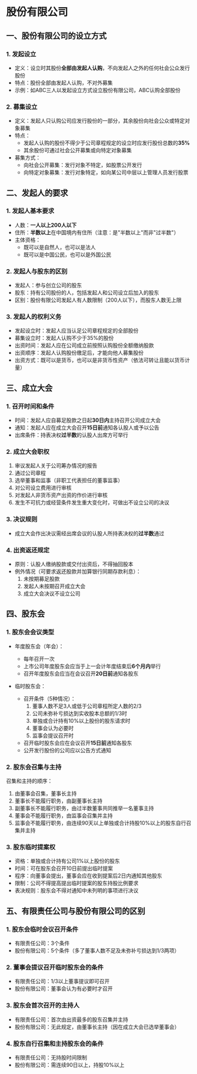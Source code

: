 # 股份有限公司

## 一、股份有限公司的设立方式

### 1. 发起设立
- 定义：设立时其股份**全部由发起人认购**，不向发起人之外的任何社会公众发行股份
- 特点：股份全部由发起人认购，不对外募集
- 示例：如ABC三人以发起设立方式设立股份有限公司，ABC认购全部股份

### 2. 募集设立
- 定义：发起人只认购公司应发行股份的一部分，其余股份向社会公众或特定对象募集
- 特点：
  - 发起人认购的股份不得少于公司章程规定的设立时应发行股份总数的**35%**
  - 其余股份可通过社会公开募集或向特定对象募集
- 募集方式：
  - 向社会公开募集：发行对象不特定，如股票公开发行
  - 向特定对象募集：发行对象特定，如向某公司中层以上管理人员发行股票

## 二、发起人的要求

### 1. 发起人基本要求
- 人数：**一人以上200人以下**
- 住所：**半数以上**在中国境内有住所（注意：是"半数以上"而非"过半数"）
- 主体资格：
  - 既可以是自然人，也可以是法人
  - 既可以是中国公民，也可以是外国公民

### 2. 发起人与股东的区别
- 发起人：参与创立公司的股东
- 股东：持有公司股份的人，包括发起人和公司设立后加入的股东
- 区别：股份有限公司发起人有人数限制（200人以下），而股东人数无上限

### 3. 发起人的权利义务
- 发起设立时：发起人应当认足公司章程规定的全部股份
- 募集设立时：发起人认购不少于35%的股份
- 出资时间：发起人应在公司成立前按照认购股份全额缴纳股款
- 出资顺序：发起人认购股份缴足后，才能向他人募集股份
- 出资方式：既可以是货币，也可以是非货币性资产（依法可转让且能以货币计量）

## 三、成立大会

### 1. 召开时间和条件
- 时间：发起人应自募足股款之日起**30日内**主持召开公司成立大会
- 通知：发起人应在成立大会召开**15日前**通知各认股人或予以公告
- 出席条件：持表决权**过半数**的认股人出席方可举行

### 2. 成立大会职权
1. 审议发起人关于公司筹办情况的报告
2. 通过公司章程
3. 选举董事和监事（非职工代表担任的董事监事）
4. 对公司设立费用进行审核
5. 对发起人非货币资产出资的作价进行审核
6. 发生不可抗力或经营条件发生重大变化时，可做出不设立公司的决议

### 3. 决议规则
- 成立大会作出决议需经出席会议的认股人所持表决权的**过半数**通过

### 4. 出资返还规定
- 原则：认股人缴纳股款或交付出资后，不得抽回股本
- 例外情况（可要求返还股款并加算银行同期存款利息）：
  1. 未按期募足股款
  2. 发起人未按期召开成立大会
  3. 成立大会决议不设立公司

## 四、股东会

### 1. 股东会会议类型
- 年度股东会（年会）：
  - 每年召开一次
  - 上市公司年度股东会应当于上一会计年度结束后**6个月内**举行
  - 召开年度股东会应当在会议召开**20日前**通知各股东

- 临时股东会：
  - 召开条件（5种情况）：
    1. 董事人数不足3人或低于公司章程所定人数的2/3
    2. 公司未弥补亏损达到实收股本总额的1/3时
    3. 单独或合计持有10%以上股份的股东请求时
    4. 董事会认为必要时
    5. 监事会提议召开时
  - 召开临时股东会应在会议召开**15日前**通知各股东
  - 公开发行股份的公司应以公告方式通知

### 2. 股东会召集与主持
召集和主持的顺序：
1. 由董事会召集，董事长主持
2. 董事长不能履行职务，由副董事长主持
3. 副董事长不能履行职务，由过半数董事共同推举一名董事主持
4. 董事会不能履行职务，由监事会召集并主持
5. 监事会不能履行职务，由连续90天以上单独或合计持股10%以上的股东自行召集并主持

### 3. 股东临时提案权
- 资格：单独或合计持有公司1%以上股份的股东
- 时间：可在股东会召开10日前提出临时提案
- 程序：向董事会提出，董事会应在收到提案后2日内通知其他股东
- 限制：公司不得提高提出临时提案的股东持股比例要求
- 表决规则：股东会不得对通知中未列明的事项进行决议

## 五、有限责任公司与股份有限公司的区别

### 1. 股东会临时会议召开条件
- 有限责任公司：3个条件
- 股份有限公司：5个条件（多了董事人数不足及未弥补亏损达到1/3两项）

### 2. 董事会提议召开临时股东会的条件
- 有限责任公司：1/3以上董事提议即可召开
- 股份有限公司：董事会认为有必要时才召开

### 3. 股东会首次召开的主持人
- 有限责任公司：首次由出资最多的股东召集并主持
- 股份有限公司：无此规定，由董事长主持（因在成立大会已选举董事会）

### 4. 股东自行召集和主持股东会的条件
- 有限责任公司：无持股时间限制
- 股份有限公司：需连续90日以上，持股10%以上 